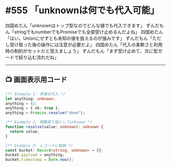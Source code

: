 # #555 「unknownは何でも代入可能」

四国めたん「unknownはトップ型なのでどんな値でも代入できます」
ずんだもん「stringでもnumberでもPromiseでも全部受け止めるんだよね」
四国めたん「はい。Unionにせずとも未知の値を扱えるのが強みです」
ずんだもん「ただし受け取った後の操作には注意が必要だよ」
四国めたん「代入の柔軟さと利用時の制約がセットだと覚えましょう」
ずんだもん「まず受け止めて、次に型ガードで絞り込む流れだね」

---

## 📺 画面表示用コード

```typescript
/** Example 1: 多様な代入 */
let anything: unknown;
anything = 42;
anything = { ok: true };
anything = Promise.resolve("done");

/** Example 2: 関数戻り値としてunknown */
function resolve(value: unknown): unknown {
  return value;
}

/** Example 3: レコードに格納 */
const bucket: Record<string, unknown> = {};
bucket.payload = anything;
bucket.timestamp = Date.now();
```
